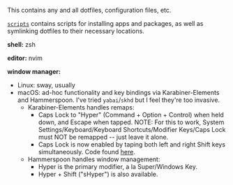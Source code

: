 This contains any and all dotfiles, configuration files, etc.

[`scripts`](./scripts) contains scripts for installing apps and packages, as well as symlinking dotfiles to their necessary locations.

**shell:** zsh

**editor:** nvim

**window manager:**
- Linux: sway, usually
- macOS: ad-hoc functionality and key bindings via Karabiner-Elements and Hammerspoon. I've tried `yabai`/`skhd` but I feel they're too invasive.
    - Karabiner-Elements handles remaps:
        - Caps Lock to "Hyper" (Command + Option + Control) when held down, and Escape when tapped. NOTE: For this to work, System Settings/Keyboard/Keyboard Shortcuts/Modifier Keys/Caps Lock must NOT be remapped -- just leave it alone.
        - Caps Lock is now enabled by taping both left and right Shift keys simultaneously. Code found [here](https://github.com/pqrs-org/Karabiner-Elements/issues/1233).
    - Hammerspoon handles window management:
        - Hyper is the primary modifier, a la Super/Windows Key.
        - Hyper + Shift ("sHyper") is also available.

